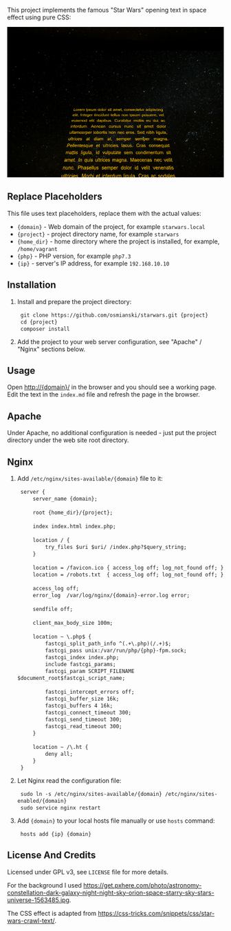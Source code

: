 This project implements the famous "Star Wars" opening text in space effect using pure CSS:

!["Star Wars" opening text in space effect](how-it-looks.png)  

## Replace Placeholders

This file uses text placeholders, replace them with the actual values:

* `{domain}` - Web domain of the project, for example `starwars.local`
* `{project}` - project directory name, for example `starwars`
* `{home_dir}` - home directory where the project is installed, for example, `/home/vagrant` 
* `{php}` - PHP version, for example `php7.3`
* `{ip}` - server's IP address, for example `192.168.10.10`             

## Installation

1. Install and prepare the project directory:

        git clone https://github.com/osmianski/starwars.git {project}
        cd {project}
        composer install

2. Add the project to your web server configuration, see "Apache" / 
"Nginx" sections below.

## Usage   

Open <http://{domain}/> in the browser and you should see a working page. Edit 
the text in the `index.md` file and refresh the page in the browser.      

## Apache

Under Apache, no additional configuration is needed - just put the project directory under the web site root directory.

## Nginx        

1. Add `/etc/nginx/sites-available/{domain}` file to it:

        server {
            server_name {domain};
        
            root {home_dir}/{project};
        
            index index.html index.php;
        
            location / {
                try_files $uri $uri/ /index.php?$query_string;
            }
        
            location = /favicon.ico { access_log off; log_not_found off; }
            location = /robots.txt  { access_log off; log_not_found off; }
        
            access_log off;
            error_log  /var/log/nginx/{domain}-error.log error;
        
            sendfile off;
        
            client_max_body_size 100m;
        
            location ~ \.php$ {
                fastcgi_split_path_info ^(.+\.php)(/.+)$;
                fastcgi_pass unix:/var/run/php/{php}-fpm.sock;
                fastcgi_index index.php;
                include fastcgi_params;
                fastcgi_param SCRIPT_FILENAME $document_root$fastcgi_script_name;
        
                fastcgi_intercept_errors off;
                fastcgi_buffer_size 16k;
                fastcgi_buffers 4 16k;
                fastcgi_connect_timeout 300;
                fastcgi_send_timeout 300;
                fastcgi_read_timeout 300;
            }
        
            location ~ /\.ht {
                deny all;
            }
        }


2. Let Nginx read the configuration file:
    
        sudo ln -s /etc/nginx/sites-available/{domain} /etc/nginx/sites-enabled/{domain}
        sudo service nginx restart
        
3. Add `{domain}` to your local hosts file manually or use `hosts` command:
    
        hosts add {ip} {domain}     
        
## License And Credits

Licensed under GPL v3, see `LICENSE` file for more details.

For the background I used <https://get.pxhere.com/photo/astronomy-constellation-dark-galaxy-night-night-sky-orion-space-starry-sky-stars-universe-1563485.jpg>.

The CSS effect is adapted from <https://css-tricks.com/snippets/css/star-wars-crawl-text/>.        
